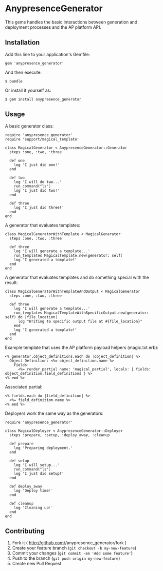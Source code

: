 # AnypresenceGenerator

This gems handles the basic interactions between generation and deployment processes and the AP platform API.

## Installation

Add this line to your application's Gemfile:

    gem 'anypresence_generator'

And then execute:

    $ bundle

Or install it yourself as:

    $ gem install anypresence_generator

## Usage

A basic generator class:

    require 'anypresence_generator'
    require 'support/magical_template'
    
    class MagicalGenerator < AnypresenceGenerator::Generator
      steps :one, :two, :three
    
      def one
        log 'I just did one!'
      end
    
      def two
        log 'I will do two...'
        run_command("ls")
        log 'I just did two!'
      end
    
      def three
        log 'I just did three!'
      end
    end

A generator that evaluates templates:

    class MagicalGeneratorWithTemplate < MagicalGenerator
      steps :one, :two, :three
      
      def three
        log 'I will generate a template...'
        run_templates MagicalTemplate.new(generator: self)
        log 'I generated a template!'
      end
    end

A generator that evaluates templates and do something special with the result:

    class MagicalGeneratorWithTemplateAndOutput < MagicalGenerator
      steps :one, :two, :three
    
      def three
        log 'I will generate a template...'
        run_templates MagicalTemplateWithSpecificOutput.new(generator: self) do |file_location|
          log "Writing to specific output file at #{file_location}"
        end
        log 'I generated a template!'
      end
    end

Example template that uses the AP platform payload helpers (magic.txt.erb):

    <% generator.object_definitions.each do |object_definition| %>
      Object Definition: <%= object_definition.name %>
        Fields:
          <%= render_partial name: 'magical_partial', locals: { fields: object_definition.field_definitions } %>
    <% end %>

Associated partial:

    <% fields.each do |field_definition| %>
      <%= field_definition.name %>
    <% end %>


Deployers work the same way as the generators:

    require 'anypresence_generator'
    
    class MagicalDeployer < AnypresenceGenerator::Deployer
      steps :prepare, :setup, :deploy_away, :cleanup
    
      def prepare
        log 'Preparing deployment.'
      end
    
      def setup
        log 'I will setup...'
        run_command("ls")
        log 'I just did setup!'
      end
    
      def deploy_away
        log 'Deploy time!'
      end
    
      def cleanup
        log 'Cleaning up!'
      end
    end

## Contributing

1. Fork it ( http://github.com/<my-github-username>/anypresence_generator/fork )
2. Create your feature branch (`git checkout -b my-new-feature`)
3. Commit your changes (`git commit -am 'Add some feature'`)
4. Push to the branch (`git push origin my-new-feature`)
5. Create new Pull Request
